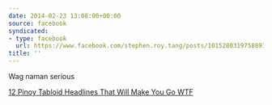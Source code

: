 ```yaml
---
date: 2014-02-23 13:08:00+00:00
source: facebook
syndicated:
- type: facebook
  url: https://www.facebook.com/stephen.roy.tang/posts/10152803197588912
title: ''
---
```


Wag naman serious 

[12 Pinoy Tabloid Headlines That Will Make You Go WTF](http://tarsiermafia.com/post/77542074189/12-pinoy-tabloid-headlines-that-will-make-you-go-wtf)